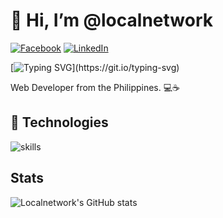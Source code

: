 # 👋 Hi, I’m @localnetwork



[![Facebook](https://img.shields.io/badge/Facebook-%231877F2.svg?&style=flat-square&logo=facebook&logoColor=white)](https://www.facebook.com/diomepotot)  [![LinkedIn](https://img.shields.io/badge/LinkedIn-%230077B5.svg?&style=flat-square&logo=linkedin&logoColor=white)](https://www.linkedin.com/in/hallowichig0)

[![Typing SVG](https://readme-typing-svg.herokuapp.com?font=comfortaa&color=016EEA&size=24&width=500&lines=Web+Developer;Nice+to+meet+you...)](https://git.io/typing-svg)

Web Developer from the Philippines. 💻☕

## 🔧 Technologies

![skills](https://skillicons.dev/icons?i=php,drupal,html,css,sass,js,jquery,bootstrap,react,nextjs,mysql,linux,git,nginx,vscode&theme=light)

## Stats

![Localnetwork's GitHub stats](https://github-readme-stats.vercel.app/api?username=localnetwork&theme=discord_old_blurple&show_icons=true)
